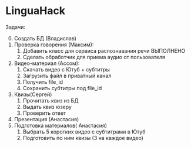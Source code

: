 # LinguaHack

Задачи:

  0. Создать БД (Владислав)
  1. Проверка говорения (Максим): 
      1) Добавить класс для сервиса распознавания речи ВЫПОЛНЕНО
      2) Сделать обработчик для приема аудио от пользователя
  2. Видео-материал (Ассом): 
      1) Скачать видео с Ютуб + субтитры
      2) Загрузить файл в приватный канал
      3) Получить file_id
      4) Сохранить субтитры под file_id 
  3. Квизы(Сергей)
      1) Прочитать квиз из БД
      2) Выдать квиз юзеру
      3. Проверить ответ
  4. Презентация (Анастасия)
  5. Подготовка материалов( Анастасия)
      1. Выбрать 5 коротких видео с субтитрами в Ютуб
      2. Подготовить по ним квизы (3 на каждое видео) 
